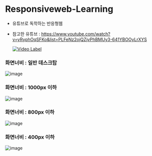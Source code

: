 # Responsiveweb-Learning

- 유튜브로 독학하는 반응형웹
- 참고한 유튜브 : https://www.youtube.com/watch?v=yRyphOqSFKo&list=PLFeNz2ojQZjvPhBMUy3-641YBOOyLrXYS

  [![Video Label]([http://img.youtube.com/vi/uLR1RNqJ1Mw/0.jpg)](https://www.youtube.com/watch?v=yRyphOqSFKo&list=PLFeNz2ojQZjvPhBMUy3-641YBOOyLrXYS)


### 화면너비 : 일반 데스크탑
![image](https://github.com/njy622/Responsiveweb-Learning/assets/139431528/72d132aa-25b4-444e-90a6-12c682aaa41e)

### 화면너비 : 1000px 이하
![image](https://github.com/njy622/Responsiveweb-Learning/assets/139431528/86c89195-9052-48c9-adf2-2b648854e040)

### 화면너비 : 800px 이하
![image](https://github.com/njy622/Responsiveweb-Learning/assets/139431528/afdb9f10-bcaf-41e6-8457-3b4ba8a4fd4a)

### 화면너비 : 400px 이하
![image](https://github.com/njy622/Responsiveweb-Learning/assets/139431528/a803f6a1-3843-4ecd-9ad2-31cac9ac88e0)
